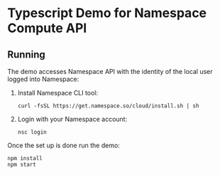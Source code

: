 # Typescript Demo for Namespace Compute API

## Running

The demo accesses Namespace API with the identity of the local user logged into Namespace:

1. Install Namespace CLI tool:

   ```
   curl -fsSL https://get.namespace.so/cloud/install.sh | sh
   ```

1. Login with your Namespace account:
   ```
   nsc login
   ```

Once the set up is done run the demo:

```
npm install
npm start
```
